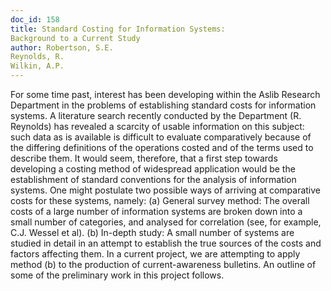 ```yaml
---
doc_id: 158
title: Standard Costing for Information Systems:
Background to a Current Study
author: Robertson, S.E.
Reynolds, R.
Wilkin, A.P.
---
```


For some time past, interest has been developing within the Aslib Research
Department in the problems of establishing standard costs for information
systems.  A literature search recently conducted by the Department (R.
Reynolds) has revealed a scarcity of usable information on this subject:
such data as is available is difficult to evaluate comparatively because
of the differing definitions of the operations costed and of the terms used to
describe them.  It would seem, therefore, that a first step towards developing
a costing method of widespread application would be the establishment of
standard conventions for the analysis of information systems.
  One might postulate two possible ways of arriving at comparative costs for
these systems, namely:
(a) General survey method:  The overall costs of a large number of information
    systems are broken down into a small number of categories, and analysed
    for correlation (see, for example, C.J. Wessel et al).
(b) In-depth study:  A small number of systems are studied in detail in an
    attempt to establish the true sources of the costs and factors affecting
    them.
  In a current project, we are attempting to apply method (b) to the production
of current-awareness bulletins.  An outline of some of the preliminary work in
this project follows.